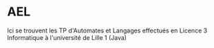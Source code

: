 # AEL
Ici se trouvent les TP d'Automates et Langages effectués en Licence 3 Informatique à l'université de Lille 1 (Java)

